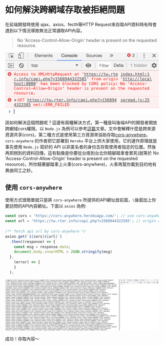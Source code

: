 # 如何解決跨網域存取被拒絕問題
在前端開發時使用 ajax、axios、fecth等HTTP Request來存取API資料時有時會遇到以下情況導致無法正常讀取API內容。

>No 'Access-Control-Allow-Origin' header is present on the requested resource.

![](./Screenshot/img20190921-1.png)

該如何解決這個問題呢？這邊有兩種解決方式，第一種是叫後端API的開發者開放跨網域cors權限。以 `Node.js` 為例可以參考[這篇](https://andy6804tw.github.io/2017/12/27/middleware-tutorial/#%E8%B7%A8%E4%BE%86%E6%BA%90%E8%B3%87%E6%BA%90%E5%85%B1%E4%BA%AB-cors)文章。文中會解釋什麼是跨來源資源共享(cors)。第二種方式是使用第三方資源來協助存取[cors-anywhere](https://github.com/Rob--W/cors-anywhere/)。`cors-anywhere` 的作者把它部署到 `Heroku` 平台上供大家使用，它的運作原理就是事先使用 `Node.js` 寫好的 API 以非匿名者的身份去存取使用者指定的位置。然後再把撈到的資料回傳。這有點像是你要從台南到台北你騎腳踏車會累死(就等於 No 'Access-Control-Allow-Origin' header is present on the requested resource)，所你騎著腳踏車上火車(cors-anywhere)，火車再幫你載到目的地有異曲同工之妙。

## 使用 `cors-anywhere`
使用方式很簡單就只是將 `cors-anywhere` 所提供的API網址放前面，`\`後面加上你要訪問的API內容網址。下面以 `axios` 為例:

```js
const cors = 'https://cors-anywhere.herokuapp.com/'; // use cors-anywhere to fetch api data
const url = 'https://tw.rter.info/capi.php?=1568944322585'; // origin api url

/** fetch api url by cors-anywhere */
axios.get(`${cors}${url}`)
  .then((response) => {
    const msg = response.data;
    document.body.innerHTML = JSON.stringify(msg)
  },
    (error) => {
    }
  );
```


![](./Screenshot/img20190921-2.png)

成功！存取內容～
